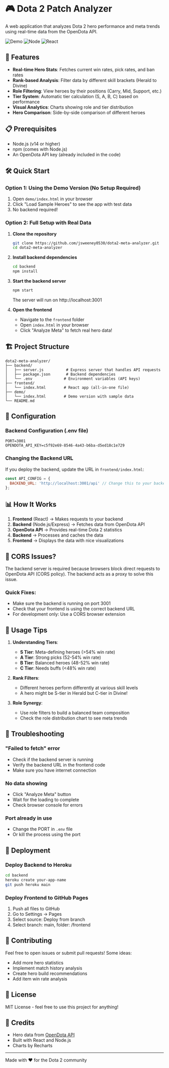# 🎮 Dota 2 Patch Analyzer

A web application that analyzes Dota 2 hero performance and meta trends using real-time data from the OpenDota API.

![Demo](https://img.shields.io/badge/Demo-Live-green)
![Node](https://img.shields.io/badge/Node.js-v14+-blue)
![React](https://img.shields.io/badge/React-v18-61DAFB)

## 🚀 Features

- **Real-time Hero Stats**: Fetches current win rates, pick rates, and ban rates
- **Rank-based Analysis**: Filter data by different skill brackets (Herald to Divine)
- **Role Filtering**: View heroes by their positions (Carry, Mid, Support, etc.)
- **Tier System**: Automatic tier calculation (S, A, B, C) based on performance
- **Visual Analytics**: Charts showing role and tier distribution
- **Hero Comparison**: Side-by-side comparison of different heroes

## 📋 Prerequisites

- Node.js (v14 or higher)
- npm (comes with Node.js)
- An OpenDota API key (already included in the code)

## 🛠️ Quick Start

### Option 1: Using the Demo Version (No Setup Required)

1. Open `demo/index.html` in your browser
2. Click "Load Sample Heroes" to see the app with test data
3. No backend required!

### Option 2: Full Setup with Real Data

1. **Clone the repository**
   ```bash
   git clone https://github.com/jsweeney0530/dota2-meta-analyzer.git
   cd dota2-meta-analyzer
   ```

2. **Install backend dependencies**
   ```bash
   cd backend
   npm install
   ```

3. **Start the backend server**
   ```bash
   npm start
   ```
   The server will run on http://localhost:3001

4. **Open the frontend**
   - Navigate to the `frontend` folder
   - Open `index.html` in your browser
   - Click "Analyze Meta" to fetch real hero data!

## 🏗️ Project Structure

```
dota2-meta-analyzer/
├── backend/
│   ├── server.js          # Express server that handles API requests
│   ├── package.json       # Backend dependencies
│   └── .env              # Environment variables (API keys)
├── frontend/
│   └── index.html        # React app (all-in-one file)
├── demo/
│   └── index.html        # Demo version with sample data
└── README.md
```

## 🔧 Configuration

### Backend Configuration (.env file)
```env
PORT=3001
OPENDOTA_API_KEY=c5f92e69-8546-4a43-b6ba-d5ed18c1e729
```

### Changing the Backend URL
If you deploy the backend, update the URL in `frontend/index.html`:
```javascript
const API_CONFIG = {
  BACKEND_URL: 'http://localhost:3001/api' // Change this to your backend URL
};
```

## 📊 How It Works

1. **Frontend** (React) → Makes requests to your backend
2. **Backend** (Node.js/Express) → Fetches data from OpenDota API
3. **OpenDota API** → Provides real-time Dota 2 statistics
4. **Backend** → Processes and caches the data
5. **Frontend** → Displays the data with nice visualizations

## 🚫 CORS Issues?

The backend server is required because browsers block direct requests to OpenDota API (CORS policy). The backend acts as a proxy to solve this issue.

### Quick Fixes:
- Make sure the backend is running on port 3001
- Check that your frontend is using the correct backend URL
- For development only: Use a CORS browser extension

## 🎯 Usage Tips

1. **Understanding Tiers**:
   - **S Tier**: Meta-defining heroes (>54% win rate)
   - **A Tier**: Strong picks (52-54% win rate)
   - **B Tier**: Balanced heroes (48-52% win rate)
   - **C Tier**: Needs buffs (<48% win rate)

2. **Rank Filters**:
   - Different heroes perform differently at various skill levels
   - A hero might be S-tier in Herald but C-tier in Divine!

3. **Role Synergy**:
   - Use role filters to build a balanced team composition
   - Check the role distribution chart to see meta trends

## 🐛 Troubleshooting

### "Failed to fetch" error
- Check if the backend server is running
- Verify the backend URL in the frontend code
- Make sure you have internet connection

### No data showing
- Click "Analyze Meta" button
- Wait for the loading to complete
- Check browser console for errors

### Port already in use
- Change the PORT in `.env` file
- Or kill the process using the port

## 🚀 Deployment

### Deploy Backend to Heroku
```bash
cd backend
heroku create your-app-name
git push heroku main
```

### Deploy Frontend to GitHub Pages
1. Push all files to GitHub
2. Go to Settings → Pages
3. Select source: Deploy from branch
4. Select branch: main, folder: /frontend

## 🤝 Contributing

Feel free to open issues or submit pull requests! Some ideas:
- Add more hero statistics
- Implement match history analysis
- Create hero build recommendations
- Add item win rate analysis

## 📝 License

MIT License - feel free to use this project for anything!

## 🙏 Credits

- Hero data from [OpenDota API](https://www.opendota.com/)
- Built with React and Node.js
- Charts by Recharts

---

Made with ❤️ for the Dota 2 community